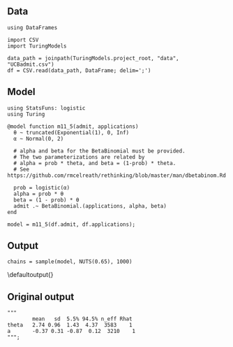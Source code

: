 <!--This file was generated, do not modify it.-->
## Data

```julia:ex1
using DataFrames

import CSV
import TuringModels

data_path = joinpath(TuringModels.project_root, "data", "UCBadmit.csv")
df = CSV.read(data_path, DataFrame; delim=';')
```

## Model

```julia:ex2
using StatsFuns: logistic
using Turing

@model function m11_5(admit, applications)
  θ ~ truncated(Exponential(1), 0, Inf)
  α ~ Normal(0, 2)

  # alpha and beta for the BetaBinomial must be provided.
  # The two parameterizations are related by
  # alpha = prob * theta, and beta = (1-prob) * theta.
  # See https://github.com/rmcelreath/rethinking/blob/master/man/dbetabinom.Rd

  prob = logistic(α)
  alpha = prob * θ
  beta = (1 - prob) * θ
  admit .~ BetaBinomial.(applications, alpha, beta)
end

model = m11_5(df.admit, df.applications);
```

## Output

```julia:ex3
chains = sample(model, NUTS(0.65), 1000)
```

\defaultoutput{}

## Original output

```julia:ex4
"""
        mean   sd  5.5% 94.5% n_eff Rhat
theta   2.74 0.96  1.43  4.37  3583    1
a       -0.37 0.31 -0.87  0.12  3210    1
""";
```

